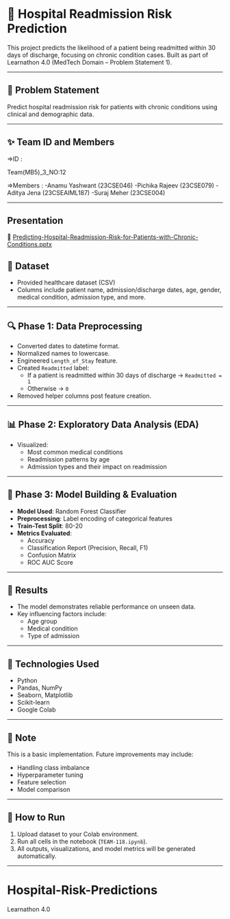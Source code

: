 # 🏥 Hospital Readmission Risk Prediction

This project predicts the likelihood of a patient being readmitted within 30 days of discharge, focusing on chronic condition cases. Built as part of Learnathon 4.0 (MedTech Domain – Problem Statement 1).

---

## 🚀 Problem Statement

Predict hospital readmission risk for patients with chronic conditions using clinical and demographic data.

---

## ✨ Team ID and Members

=>ID : 

Team(MB5)_3_NO:12

=>Members :
-Anamu Yashwant (23CSE046)
-Pichika Rajeev (23CSE079)
-Aditya Jena (23CSEAIML187)
-Suraj Meher (23CSE004)

---
## Presentation 

📂 [Predicting-Hospital-Readmission-Risk-for-Patients-with-Chronic-Conditions.pptx](https://github.com/user-attachments/files/21431369/Predicting-Hospital-Readmission-Risk-for-Patients-with-Chronic-Conditions.pptx)

## 📁 Dataset

- Provided healthcare dataset (CSV)
- Columns include patient name, admission/discharge dates, age, gender, medical condition, admission type, and more.

---

## 🔍 Phase 1: Data Preprocessing

- Converted dates to datetime format.
- Normalized names to lowercase.
- Engineered `Length_of_Stay` feature.
- Created `Readmitted` label:
  - If a patient is readmitted within 30 days of discharge → `Readmitted = 1`
  - Otherwise → `0`
- Removed helper columns post feature creation.

---

## 📊 Phase 2: Exploratory Data Analysis (EDA)

- Visualized:
  - Most common medical conditions
  - Readmission patterns by age
  - Admission types and their impact on readmission

---

## 🤖 Phase 3: Model Building & Evaluation

- **Model Used**: Random Forest Classifier
- **Preprocessing**: Label encoding of categorical features
- **Train-Test Split**: 80-20
- **Metrics Evaluated**:
  - Accuracy
  - Classification Report (Precision, Recall, F1)
  - Confusion Matrix
  - ROC AUC Score

---

## 🧠 Results

- The model demonstrates reliable performance on unseen data.
- Key influencing factors include:
  - Age group
  - Medical condition
  - Type of admission

---

## 📌 Technologies Used

- Python
- Pandas, NumPy
- Seaborn, Matplotlib
- Scikit-learn
- Google Colab

---


## 📎 Note

This is a basic implementation. Future improvements may include:
- Handling class imbalance
- Hyperparameter tuning
- Feature selection
- Model comparison

---

## 📂 How to Run

1. Upload dataset to your Colab environment.
2. Run all cells in the notebook (`TEAM-118.ipynb`).
3. All outputs, visualizations, and model metrics will be generated automatically.

---

# Hospital-Risk-Predictions
Learnathon 4.0 
